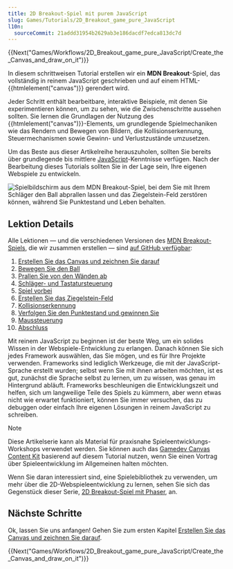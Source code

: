 ```yaml
---
title: 2D Breakout-Spiel mit purem JavaScript
slug: Games/Tutorials/2D_Breakout_game_pure_JavaScript
l10n:
  sourceCommit: 21addd31954b2629ab3e186dacdf7edca813dc7d
---
```


{{Next("Games/Workflows/2D_Breakout_game_pure_JavaScript/Create_the_Canvas_and_draw_on_it")}}

In diesem schrittweisen Tutorial erstellen wir ein **MDN Breakout**-Spiel, das vollständig in reinem JavaScript geschrieben und auf einem HTML-{{htmlelement("canvas")}} gerendert wird.

Jeder Schritt enthält bearbeitbare, interaktive Beispiele, mit denen Sie experimentieren können, um zu sehen, wie die Zwischenschritte aussehen sollten. Sie lernen die Grundlagen der Nutzung des {{htmlelement("canvas")}}-Elements, um grundlegende Spielmechaniken wie das Rendern und Bewegen von Bildern, die Kollisionserkennung, Steuermechanismen sowie Gewinn- und Verlustzustände umzusetzen.

Um das Beste aus dieser Artikelreihe herauszuholen, sollten Sie bereits über grundlegende bis mittlere [JavaScript](/de/docs/Learn_web_development/Getting_started/Your_first_website/Adding_interactivity)-Kenntnisse verfügen. Nach der Bearbeitung dieses Tutorials sollten Sie in der Lage sein, Ihre eigenen Webspiele zu entwickeln.

![Spielbildschirm aus dem MDN Breakout-Spiel, bei dem Sie mit Ihrem Schläger den Ball abprallen lassen und das Ziegelstein-Feld zerstören können, während Sie Punktestand und Leben behalten.](mdn-breakout-gameplay.png)

## Lektion Details

Alle Lektionen — und die verschiedenen Versionen des [MDN Breakout-Spiels](https://breakout.enclavegames.com/lesson10.html), die wir zusammen erstellen — sind [auf GitHub verfügbar](https://github.com/end3r/Gamedev-Canvas-workshop):

1. [Erstellen Sie das Canvas und zeichnen Sie darauf](/de/docs/Games/Tutorials/2D_Breakout_game_pure_JavaScript/Create_the_Canvas_and_draw_on_it)
2. [Bewegen Sie den Ball](/de/docs/Games/Tutorials/2D_Breakout_game_pure_JavaScript/Move_the_ball)
3. [Prallen Sie von den Wänden ab](/de/docs/Games/Tutorials/2D_Breakout_game_pure_JavaScript/Bounce_off_the_walls)
4. [Schläger- und Tastatursteuerung](/de/docs/Games/Tutorials/2D_Breakout_game_pure_JavaScript/Paddle_and_keyboard_controls)
5. [Spiel vorbei](/de/docs/Games/Tutorials/2D_Breakout_game_pure_JavaScript/Game_over)
6. [Erstellen Sie das Ziegelstein-Feld](/de/docs/Games/Tutorials/2D_Breakout_game_pure_JavaScript/Build_the_brick_field)
7. [Kollisionserkennung](/de/docs/Games/Tutorials/2D_Breakout_game_pure_JavaScript/Collision_detection)
8. [Verfolgen Sie den Punktestand und gewinnen Sie](/de/docs/Games/Tutorials/2D_Breakout_game_pure_JavaScript/Track_the_score_and_win)
9. [Maussteuerung](/de/docs/Games/Tutorials/2D_Breakout_game_pure_JavaScript/Mouse_controls)
10. [Abschluss](/de/docs/Games/Tutorials/2D_Breakout_game_pure_JavaScript/Finishing_up)

Mit reinem JavaScript zu beginnen ist der beste Weg, um ein solides Wissen in der Webspiele-Entwicklung zu erlangen. Danach können Sie sich jedes Framework auswählen, das Sie mögen, und es für Ihre Projekte verwenden. Frameworks sind lediglich Werkzeuge, die mit der JavaScript-Sprache erstellt wurden; selbst wenn Sie mit ihnen arbeiten möchten, ist es gut, zunächst die Sprache selbst zu lernen, um zu wissen, was genau im Hintergrund abläuft. Frameworks beschleunigen die Entwicklungszeit und helfen, sich um langweilige Teile des Spiels zu kümmern, aber wenn etwas nicht wie erwartet funktioniert, können Sie immer versuchen, das zu debuggen oder einfach Ihre eigenen Lösungen in reinem JavaScript zu schreiben.

> [!NOTE]
> Diese Artikelserie kann als Material für praxisnahe Spieleentwicklungs-Workshops verwendet werden. Sie können auch das [Gamedev Canvas Content Kit](https://github.com/end3r/Gamedev-Canvas-Content-Kit) basierend auf diesem Tutorial nutzen, wenn Sie einen Vortrag über Spieleentwicklung im Allgemeinen halten möchten.
>
> Wenn Sie daran interessiert sind, eine Spielebibliothek zu verwenden, um mehr über die 2D-Webspieleentwicklung zu lernen, sehen Sie sich das Gegenstück dieser Serie, [2D Breakout-Spiel mit Phaser](/de/docs/Games/Tutorials/2D_breakout_game_Phaser), an.

## Nächste Schritte

Ok, lassen Sie uns anfangen! Gehen Sie zum ersten Kapitel [Erstellen Sie das Canvas und zeichnen Sie darauf](/de/docs/Games/Tutorials/2D_Breakout_game_pure_JavaScript/Create_the_Canvas_and_draw_on_it).

{{Next("Games/Workflows/2D_Breakout_game_pure_JavaScript/Create_the_Canvas_and_draw_on_it")}}
